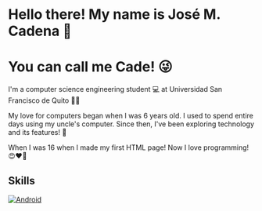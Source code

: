 # Hello there! My name is José M. Cadena 👋
# You can call me Cade! 😜

I'm a computer science engineering student 💻 at Universidad San Francisco de Quito 🐉🐉

My love for computers began when I was 6 years old. I used to spend entire days using my uncle's computer.
Since then, I've been exploring technology and its features! 👀

When I was 16 when I made my first HTML page! 
Now I love programming! 😍❤️️👀


## Skills

[![Android](https://img.shields.io/badge/Android-3DDC84?style=for-the-badge&logo=android&logoColor=white&labelColor=101010)]()
